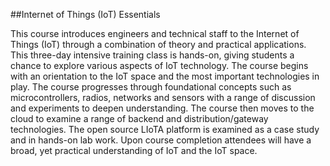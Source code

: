 ##Internet of Things (IoT) Essentials

This course introduces engineers and technical staff to the Internet of Things (IoT) through a combination of theory and practical applications. This three-day intensive training class is hands-on, giving students a chance to explore various aspects of IoT technology. The course begins with an orientation to the IoT space and the most important technologies in play. The course progresses through foundational concepts such as microcontrollers, radios, networks and sensors with a range of discussion and experiments to deepen understanding. The course then moves to the cloud to examine a range of backend and distribution/gateway technologies. The open source LIoTA platform is examined as a case study and in hands-on lab work. Upon course completion attendees will have a broad, yet practical understanding of IoT and the IoT space.
